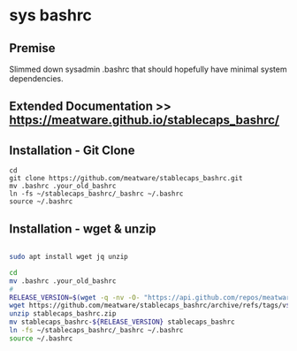 # sys bashrc

## Premise
Slimmed down sysadmin .bashrc that should hopefully have minimal system dependencies.

## Extended Documentation >> https://meatware.github.io/stablecaps_bashrc/

## Installation - Git Clone
```
cd
git clone https://github.com/meatware/stablecaps_bashrc.git
mv .bashrc .your_old_bashrc
ln -fs ~/stablecaps_bashrc/_bashrc ~/.bashrc
source ~/.bashrc
```

## Installation - wget & unzip
```sh

sudo apt install wget jq unzip

cd
mv .bashrc .your_old_bashrc
#
RELEASE_VERSION=$(wget -q -nv -O- "https://api.github.com/repos/meatware/stablecaps_bashrc/releases/latest" | jq '.tag_name' | sed 's|v||g' | sed 's|"||g')
wget https://github.com/meatware/stablecaps_bashrc/archive/refs/tags/v${RELEASE_VERSION}.zip -O stablecaps_bashrc.zip
unzip stablecaps_bashrc.zip
mv stablecaps_bashrc-${RELEASE_VERSION} stablecaps_bashrc
ln -fs ~/stablecaps_bashrc/_bashrc ~/.bashrc
source ~/.bashrc
```